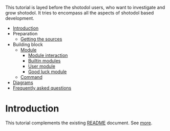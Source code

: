 This tutorial is layed before the shotodol users, who want to investigate and grow shotodol. It tries to encompass all the aspects of shotodol based development.

- [Introduction](#introduction)
- Preparation
	- [Getting the sources](getting.md)
- Building block
	- [Module](module.md)
		- [Module interaction](module.md#module_interaction)
		- [Builtin modules](module.md#builtin_modules)
		- [User module](module.md#user_module)
		- [Good luck module](../../../apps/good_luck/README.md)
	- [Command](command.md)
- [Diagrams](docs/diagrams/README.md)
- [Frequently asked questions](FAQ.md)

Introduction
=============

This tutorial complements the existing [README](../../../README.md) document. See [more](../../../README.md#shotodol).


